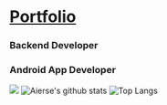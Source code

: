 # [Portfolio](https://accessible-supernova-c7a.notion.site/7146b8d22aee45488825a58f3e2dbe6d)
### Backend Developer
### Android App Developer

![](https://komarev.com/ghpvc/?username=Aierse&color=brightgreen)
![Aierse's github stats](https://github-readme-stats.vercel.app/api?username=Aierse&show_icons=true)
![Top Langs](https://github-readme-stats.vercel.app/api/top-langs/?username=Aierse&layout=demo)

